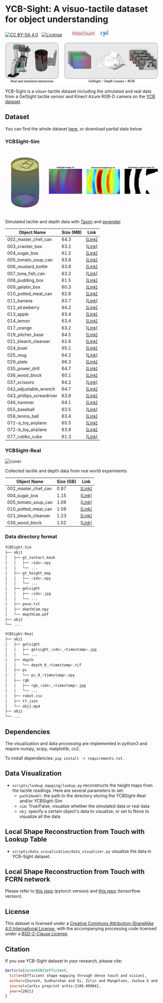 # **YCB-Sight**: A visuo-tactile dataset for object understanding

[![CC BY-SA 4.0][cc-by-sa-shield]][cc-by-sa] &nbsp; [![License](https://img.shields.io/badge/License-BSD%202--Clause-orange.svg)](https://opensource.org/licenses/BSD-2-Clause) &nbsp;&nbsp;&nbsp;&nbsp;&nbsp;&nbsp; <img height="20" src="media/robotouch.png" alt="Robotouch-logo" /> &nbsp;&nbsp; <img height="20" src="media/rpl.png" alt="RPL-logo" /> 

[cc-by-sa]: http://creativecommons.org/licenses/by-sa/4.0/
[cc-by-sa-shield]: https://img.shields.io/badge/License-CC%20BY--SA%204.0-lightgrey.svg


![cover](/media/YCBSight.png)

YCB-Sight is a visuo-tactile dataset including the simulated and real data from a GelSight tactile sensor and Kinect Azure RGB-D camera on the [YCB dataset](https://www.ycbbenchmarks.com).

## Dataset
You can find the whole dataset [here](https://drive.google.com/drive/folders/17BPST4biGzduVtoCUBswOmkISqNh1srI?usp=sharing), or download partial data below

### YCBSight-Sim

![cover](/media/YCBSight-sim.gif)

Simulated tactile and depth data with [Taxim](https://github.com/CMURoboTouch/Taxim) and [pyrender](https://github.com/mmatl/pyrender)

| Object Name |  Size (MB) | Link |
| -- | -- |  -- |
| 002_master_chef_can |  64.3  | [[Link]](https://drive.google.com/file/d/1XD3nrd4gKf74ljJKt_StGrUCads2OKom/view?usp=sharing) |
| 003_cracker_box |  63.2  | [[Link]](https://drive.google.com/file/d/1nFePHk4CCHT0o31aNIivueqM8zWoQXXW/view?usp=sharing) |
| 004_sugar_box |  61.2  | [[Link]](https://drive.google.com/file/d/1-l7U06Puh47WBL6FvDtOvttBF0qkkCJm/view?usp=sharing) |
| 005_tomato_soup_can |  63.8  | [[Link]](https://drive.google.com/file/d/1WcSEomKsUNSQMOscxRkC14opf2PA9dxO/view?usp=sharing) |
| 006_mustard_bottle |  63.8  | [[Link]](https://drive.google.com/file/d/1o-qZh8bU65cHKcBY18iFXlMyUiPulkyN/view?usp=sharing) |
| 007_tuna_fish_can |  63.2  | [[Link]](https://drive.google.com/file/d/1qI1RufCRG_UkepDflnStQVg085nFzZNJ/view?usp=sharing) |
| 008_pudding_box |  61.5  | [[Link]](https://drive.google.com/file/d/1AWhCIf2WYIVVnxlL2eL0DXRP60IHRTKh/view?usp=sharing) |
| 009_gelatin_box |  60.3  | [[Link]](https://drive.google.com/file/d/1eRBESy4wxIKbGD1d-SZrCuYBlh9Ukfdf/view?usp=sharing) |
| 010_potted_meat_can |  62.8  | [[Link]](https://drive.google.com/file/d/1UtiJM-PtXa5OGErGIC4M60zpHlb4XM5d/view?usp=sharing) |
| 011_banana |  63.7  | [[Link]](https://drive.google.com/file/d/1pSNc9f_b7akubCMHkn572qloV4FnU9Fd/view?usp=sharing) |
| 012_strawberry |  64.2  | [[Link]](https://drive.google.com/file/d/10bQiES46hooZrPw5MaUMXvfeaSQxcVva/view?usp=sharing) |
| 013_apple |  63.4  | [[Link]](https://drive.google.com/file/d/1OSt_RFXQo-ad5jAIxaHeDeUxRBhO-hNw/view?usp=sharing) |
| 014_lemon |  63.4  | [[Link]](https://drive.google.com/file/d/1_XL0YKCwQUQWrFt9XMjdNcaqh9ss6Fdp/view?usp=sharing) |
| 017_orange |  63.2  | [[Link]](https://drive.google.com/file/d/17YrIXvepLBlh9RQSexNdDwR3L78NoG39/view?usp=sharing) |
| 019_pitcher_base |  64.5  | [[Link]](https://drive.google.com/file/d/1YYlTtBVNQ8uEUtAhxH_wTkokimK-SRQK/view?usp=sharing) |
| 021_bleach_cleanser |  62.6  | [[Link]](https://drive.google.com/file/d/1FwlqJG9prxv7qsaAWJk7SZsDRx_OjL0l/view?usp=sharing) |
| 024_bowl |  65.1  | [[Link]](https://drive.google.com/file/d/1w1ybTkEPAnq5UTbMzwXGZBqikMbggIoK/view?usp=sharing) |
| 025_mug |  64.2  | [[Link]](https://drive.google.com/file/d/1dqXYqCcImpFzxox9XKA_LONVJz7gswIZ/view?usp=sharing) |
| 029_plate |  66.3  | [[Link]](https://drive.google.com/file/d/1KKdWX4z0HGvt_bfcLM_peBqCtowbsyVh/view?usp=sharing) |
| 035_power_drill |  64.7  | [[Link]](https://drive.google.com/file/d/1gOOzuZIgbgprzOQYZz_pNilHN0miO3xT/view?usp=sharing) |
| 036_wood_block |  60.1  | [[Link]](https://drive.google.com/file/d/1dZjTRx-gB_mUYZeS0juJ3e6nnwjor7Or/view?usp=sharing) |
| 037_scissors |  64.2  | [[Link]](https://drive.google.com/file/d/1KDOxdqPMDH3_JXenwkZLntulV8yOIZxN/view?usp=sharing) |
| 042_adjustable_wrench |  64.7  | [[Link]](https://drive.google.com/file/d/1Vv7qCiT0Ac8wBEW67FTF836sB3ZO9jGw/view?usp=sharing) |
| 043_phillips_screwdriver |  63.9  | [[Link]](https://drive.google.com/file/d/13HdgVl17iEu78ZNgOyPy4QnXH4uS6UAA/view?usp=sharing) |
| 048_hammer |  64.1  | [[Link]](https://drive.google.com/file/d/1pgEufbUhlcKOA7-LhjICdL1dEsrwtJyB/view?usp=sharing) |
| 055_baseball |  63.5  | [[Link]](https://drive.google.com/file/d/1x01Jh_7WQNr5o2oUfhvnoLzK91r0wd2c/view?usp=sharing) |
| 056_tennis_ball |  63.4  | [[Link]](https://drive.google.com/file/d/12Jp_A-uHZ9DwXuxR03uAuZyOlXX7E59T/view?usp=sharing) |
| 072-a_toy_airplane |  65.5  | [[Link]](https://drive.google.com/file/d/14IWMKCpcBp7dA_oruiRmVD8DQ5hiSl1S/view?usp=sharing) |
| 072-b_toy_airplane |  63.8  | [[Link]](https://drive.google.com/file/d/1HcbQCpZllofE_VSqhyQscUq74335nWz7/view?usp=sharing) |
| 077_rubiks_cube |  61.3  | [[Link]](https://drive.google.com/file/d/1kpvxRrcCvKx_SaBcJWVS9KghLbQEkdxZ/view?usp=sharing) |


### YCBSight-Real

![cover](/media/YCBSight-real.gif)

Collected tactile and depth data from real world experiments

| Object Name |  Size (GB) | Link |
| -- | -- |  -- |
| 002_master_chef_can |  0.97  | [[Link]](https://drive.google.com/file/d/1ZfwuXom_ngccnyox-ud4b-pOa1zMw-Wr/view?usp=sharing) |
| 004_sugar_box |  1.15  | [[Link]](https://drive.google.com/file/d/1ZAZ4y2pCI7YWOSx5VI7tNlJ2EJpZy1F2/view?usp=sharing) |
| 005_tomato_soup_can |  1.09  | [[Link]](https://drive.google.com/file/d/1tCoHd7qf4AAXWMfLCRecpnimJcz52sRv/view?usp=sharing) |
| 010_potted_meat_can |  1.09  | [[Link]](https://drive.google.com/file/d/1VNQyOW1ooBClp4QogJJqh7SHN2zGCq1E/view?usp=sharing) |
| 021_bleach_cleanser |  1.23  | [[Link]](https://drive.google.com/file/d/1HVTtGYX_Doj_xk_TIyFEd82njQ1DhA8a/view?usp=sharing) |
| 036_wood_block |  1.02  | [[Link]](https://drive.google.com/file/d/1Hdab1i4UHrkUAJ5RtDigpMHfx868aOtD/view?usp=sharing) |

### Data directory format
```bash
YCBSight-Sim
├── obj1
│   ├── gt_contact_mask
│   │   ├── <idx>.npy
│   │   └── ...
│   ├── gt_height_map
│   │   ├── <idx>.npy
│   │   └── ...
│   ├── gelsight
│   │   ├── <idx>.jpg
│   │   └── ...
│   ├── pose.txt
│   ├── depthCam.npy
│   └── depthCam.pdf
├── obj2
└── ...
```
```bash
YCBSight-Real
├── obj1
│   ├── gelsight
│   │   ├── gelsight_<idx>_<timestamp>.jpg
│   │   └── ...
│   ├── depth
│   │   └── depth_0_<timestamp>.tif
│   ├── pc
│   │   └── pc_0_<timestamp>.npy
│   ├── rgb
│   │   ├── rgb_<idx>_<timestamp>.jpg
│   │   └── ...
│   ├── robot.csv
│   ├── tf.json
│   └── obj1.mp4
├── obj2
└── ...
```

## Dependencies
The visualization and data processing are implemented in python3 and require numpy, scipy, matplotlib, cv2.

To install dependencies: `pip install -r requirements.txt`.

## Data Visualization
- `scripts/lookup_mapping/lookup.py` reconstructs the height maps from the tactile readings. Here are several parameters to set:
    - `path2model`: the path to the directory storing the YCBSight-Real and/or YCBSight-Sim
    - `sim`: True/False, visualize whether the simulated data or real data
    - `obj`: specify a certain object's data to visualize, or set to None to visualize all the data

## Local Shape Reconstruction from Touch with Lookup Table
- `scripts/data_visualization/data_visualizer.py` visualize the data in YCB-Sight dataset.

## Local Shape Reconstruction from Touch with FCRN network
Please refer to [this repo](https://github.com/XPFly1989/FCRN) (pytorch version) and [this repo](https://github.com/iro-cp/FCRN-DepthPrediction) (tensorflow version).

## License
This dataset is licensed under a
[Creative Commons Attribution-ShareAlike 4.0 International License][cc-by-sa], with the accompanying processing code licensed under a [BSD-2-Clause License](https://opensource.org/licenses/BSD-2-Clause). 

## Citation
If you use YCB-Sight dataset in your research, please cite:
```BibTeX
@article{suresh2021efficient,
  title={Efficient shape mapping through dense touch and vision},
  author={Suresh, Sudharshan and Si, Zilin and Mangelson, Joshua G and Yuan, Wenzhen and Kaess, Michael},
  journal={arXiv preprint arXiv:2109.09884},
  year={2021}
}
```


